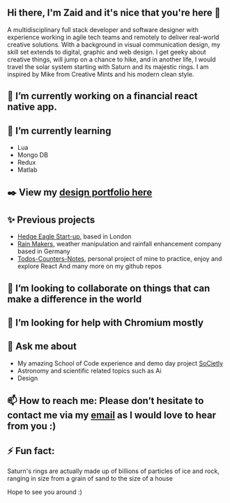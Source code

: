 ## Hi there, I'm Zaid and it's nice that you're here 👋

<!--
**Za-Qar/Za-Qar** is a ✨ _special_ ✨ repository because its `README.md` (this file) appears on your GitHub profile.-->

A multidisciplinary full stack developer and software designer with experience working in agile tech teams and remotely to deliver real-world creative solutions. With a background in visual communication design, my skill set extends to digital, graphic and web design. I get geeky about creative things, will jump on a chance to hike, and in another life, I would travel the solar system starting with Saturn and its majestic rings. I am inspired by Mike from Creative Mints and his modern clean style.

## 🔭 I’m currently working on a financial react native app.

## 🌱 I’m currently learning
* Lua
* Mongo DB
* Redux
* Matlab

## ✒️ View my [design portfolio here](https://www.behance.net/zaidqarout)

## ✨ Previous projects
* [Hedge Eagle Start-up](https://hedgeeagle.com), based in London
* [Rain Makers](https://rain-makers.org), weather manipulation and rainfall enhancement company based in Germany
* [Todos-Counters-Notes](https://todos-counter-notes.netlify.app), personal project of mine to practice, enjoy and explore React
And many more on my github repos

##  👯 I’m looking to collaborate on things that can make a difference in the world

##  🤔 I’m looking for help with Chromium mostly

##  💬 Ask me about
* My amazing School of Code experience and demo day project [SoCietly](https://societly.netlify.app)
* Astronomy and scientific related topics such as Ai
* Design

##  📫 How to reach me: Please don’t hesitate to contact me via my [email](emailto:za.qa@outlook.com) as I would love to hear from you :)

##  ⚡ Fun fact:
Saturn's rings are actually made up of billions of particles of ice and rock, ranging in size from a grain of sand to the size of a house

Hope to see you around :)

